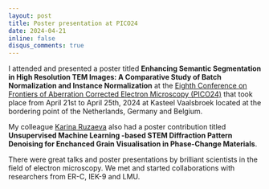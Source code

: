 ```yaml
---
layout: post
title: Poster presentation at PICO24
date: 2024-04-21
inline: false
disqus_comments: true
---
```


I attended and presented a poster titled __Enhancing Semantic Segmentation in High Resolution TEM Images: A Comparative Study of Batch Normalization and Instance Normalization__ at the [Eighth Conference on Frontiers of Aberration Corrected Electron Microscopy (PICO24)](https://er-c.org/index.php/conferences/pico-2024/) that took place from April 21st to April 25th, 2024 at Kasteel Vaalsbroek located at the bordering point of the Netherlands, Germany and Belgium.


My colleague [Karina Ruzaeva](https://www.fz-juelich.de/profile/ruzaeva_k) also had a poster contribution titled __Unsupervised Machine Learning -based STEM Diffraction Pattern Denoising for Enchanced Grain Visualisation in Phase-Change Materials__. 

There were great talks and poster presentations by brilliant scientists in the field of electron microscopy. We met and started collaborations with researchers from ER-C, IEK-9 and LMU. 

